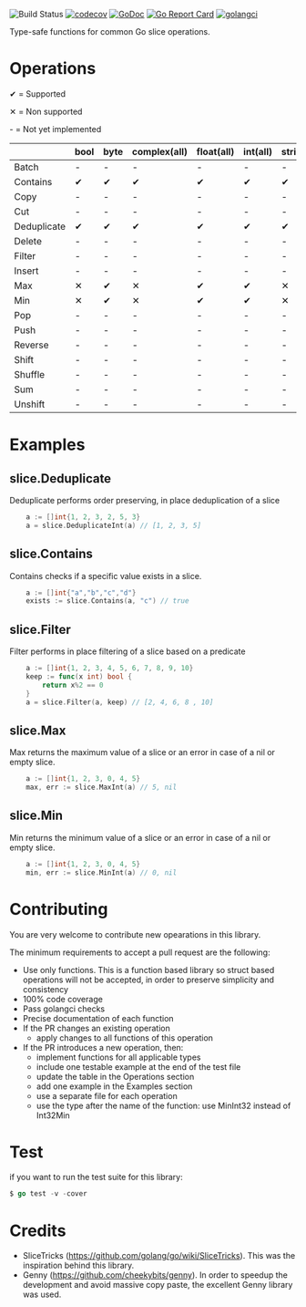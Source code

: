 ![Build Status](https://github.com/psampaz/slice/workflows/build/badge.svg)
[![codecov](https://codecov.io/gh/psampaz/slice/branch/master/graph/badge.svg)](https://codecov.io/gh/psampaz/slice)
[![GoDoc](https://godoc.org/github.com/psampaz/slice?status.svg)](https://godoc.org/github.com/psampaz/slice)
[![Go Report Card](https://goreportcard.com/badge/github.com/psampaz/slice)](https://goreportcard.com/report/github.com/psampaz/slice)
[![golangci](https://golangci.com/badges/github.com/psampaz/slice.svg)](https://golangci.com/r/github.com/psampaz/slice)

Type-safe functions for common Go slice operations.


# Operations 

✔ = Supported 

✕ = Non supported 

\- = Not yet implemented

|            | bool | byte | complex(all) | float(all) | int(all) | string | uint(all) | uintptr |
| ---------- | ---- | ---- | ------------ | ---------- | -------- | ------ | --------- | ------- |
| Batch      | -    | -    | -            | -          | -        | -      | -         | -       | 
| Contains   | ✔    | ✔    | ✔            | ✔          | ✔        | ✔      | ✔         | ✔       | 
| Copy       | -    | -    | -            | -          | -        | -      | -         | -       | 
| Cut        | -    | -    | -            | -          | -        | -      | -         | -       | 
| Deduplicate| ✔    | ✔    | ✔            | ✔          | ✔        | ✔      | ✔         | ✔       | 
| Delete     | -    | -    | -            | -          | -        | -      | -         | -       | 
| Filter     | -    | -    | -            | -          | -        | -      | -         | -       |
| Insert     | -    | -    | -            | -          | -        | -      | -         | -       | 
| Max        | ✕    | ✔    | ✕            | ✔          | ✔        | ✕      | ✔         | ✔       |
| Min        | ✕    | ✔    | ✕            | ✔          | ✔        | ✕      | ✔         | ✔       |
| Pop        | -    | -    | -            | -          | -        | -      | -         | -       |
| Push       | -    | -    | -            | -          | -        | -      | -         | -       |
| Reverse    | -    | -    | -            | -          | -        | -      | -         | -       | 
| Shift      | -    | -    | -            | -          | -        | -      | -         | -       | 
| Shuffle    | -    | -    | -            | -          | -        | -      | -         | -       | 
| Sum        | -    | -    | -            | -          | -        | -      | -         | -       | 
| Unshift    | -    | -    | -            | -          | -        | -      | -         | -       | 

# Examples

## slice.Deduplicate

Deduplicate performs order preserving, in place deduplication of a slice
```go
    a := []int{1, 2, 3, 2, 5, 3}
    a = slice.DeduplicateInt(a) // [1, 2, 3, 5]
```

## slice.Contains

Contains checks if a specific value exists in a slice.
```go
    a := []int{"a","b","c","d"}
    exists := slice.Contains(a, "c") // true
```

## slice.Filter

Filter performs in place filtering of a slice based on a predicate
```go
    a := []int{1, 2, 3, 4, 5, 6, 7, 8, 9, 10}
    keep := func(x int) bool {
        return x%2 == 0 
    }
    a = slice.Filter(a, keep) // [2, 4, 6, 8 , 10]
```

## slice.Max

Max returns the maximum value of a slice or an error in case of a nil or empty slice.
```go
    a := []int{1, 2, 3, 0, 4, 5}
    max, err := slice.MaxInt(a) // 5, nil
```

## slice.Min

Min returns the minimum value of a slice or an error in case of a nil or empty slice.
```go
    a := []int{1, 2, 3, 0, 4, 5}
    min, err := slice.MinInt(a) // 0, nil
```

# Contributing

You are very welcome to contribute new opearations in this library.

The minimum requirements to accept a pull request are the following:

- Use only functions. This is a function based library so struct based operations will not be accepted, in order to preserve simplicity and consistency 
- 100% code coverage
- Pass golangci checks
- Precise documentation of each function
- If the PR changes an existing operation
    - apply changes to all functions of this operation
- If the PR introduces a new operation, then:
    - implement functions for all applicable types
    - include one testable example at the end of the test file
    - update the table in the Operations section
    - add one example in the Examples section
    - use a separate file for each operation
    - use the type after the name of the function: use MinInt32  instead of Int32Min

# Test

if you want to run the test suite for this library:

```go
$ go test -v -cover
```

# Credits

- SliceTricks (https://github.com/golang/go/wiki/SliceTricks). This was the inspiration behind this library.
- Genny (https://github.com/cheekybits/genny). In order to speedup the development and avoid massive copy paste, the excellent Genny library was used.
